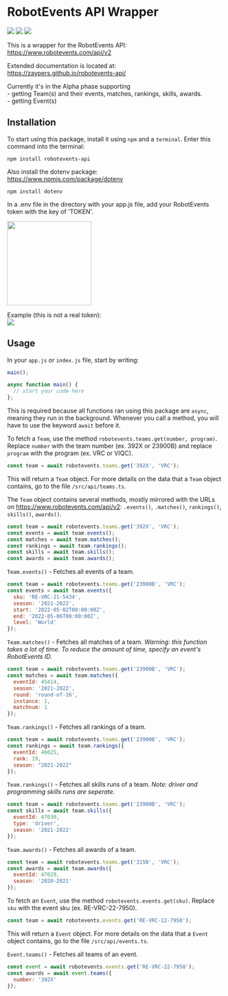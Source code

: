 # RobotEvents API Wrapper
<a href="https://www.npmjs.com/package/robotevents-api"><img src="https://img.shields.io/npm/v/robotevents-api"></a>
<a href="https://www.npmjs.com/package/robotevents-api"><img src="https://badgen.net/packagephobia/install/robotevents-api"></a>
<a href="https://github.com/zaypers/robotevents-api/blob/main/LICENSE"><img src="https://img.shields.io/github/license/zaypers/robotevents-api"></a>
<br>

This is a wrapper for the RobotEvents API:  
https://www.robotevents.com/api/v2  

Extended documentation is located at:  
https://zaypers.github.io/robotevents-api/  

Currently it's in the Alpha phase supporting  
\- getting Team(s) and their events, matches, rankings, skills, awards.  
\- getting Event(s)  

## Installation

To start using this package, install it using ``npm`` and a ``terminal``. Enter this command into the terminal:
```
npm install robotevents-api
```

Also install the dotenv package:  
https://www.npmjs.com/package/dotenv  
```
npm install dotenv
```

In a .env file in the directory with your app.js file, add your RobotEvents token with the key of 'TOKEN'.  

<img src="https://github.com/zaypers/robotevents-api/raw/main/assets/source-dir.png" style="width: 14em"><br>  

Example (this is not a real token):  
<img src="https://github.com/zaypers/robotevents-api/raw/main/assets/dotenv-token.png">  

## Usage

In your ``app.js`` or ``index.js`` file, start by writing:  
```javascript
main();

async function main() {
  // start your code here
};
```  
This is required because all functions ran using this package are ``async``, meaning they run in the background. Whenever you call a method, you will have to use the keyword ``await`` before it.  

To fetch a ``Team``, use the method ``robotevents.teams.get(number, program)``. Replace ``number`` with the team number (ex. 392X or 23900B) and replace ``program`` with the program (ex. VRC or VIQC).
```javascript
const team = await robotevents.teams.get('392X', 'VRC');
```  
This will return a ``Team`` object. For more details on the data that a ``Team`` object contains, go to the file ``/src/api/teams.ts``.  

The ``Team`` object contains several methods, mostly mirrored with the URLs on https://www.robotevents.com/api/v2: ``.events()``, ``.matches()``, ``rankings()``, ``skills()``, ``awards()``.  

```javascript
const team = await robotevents.teams.get('392X', 'VRC');
const events = await team.events();
const matches = await team.matches();
const rankings = await team.rankings();
const skills = await team.skills();
const awards = await team.awards();
```  

``Team.events()`` - Fetches all events of a team.

```javascript
const team = await robotevents.teams.get('23900B', 'VRC');
const events = await team.events({
  sku: 'RE-VRC-21-5434',
  season: '2021-2022',
  start: '2022-05-02T00:00:00Z',
  end: '2022-05-06T00:00:00Z',
  level: 'World'
});
```

``Team.matches()`` - Fetches all matches of a team. <i>Warning: this function takes a lot of time. To reduce the amount of time, specify an event's RobotEvents ID.</i>

```javascript
const team = await robotevents.teams.get('23900B', 'VRC');
const matches = await team.matches({
  eventId: 45414,
  season: '2021-2022',
  round: 'round-of-16',
  instance: 1,
  matchnum: 1
});
```

``Team.rankings()`` - Fetches all rankings of a team.

```javascript
const team = await robotevents.teams.get('23900B', 'VRC');
const rankings = await team.rankings({
  eventId: 46025,
  rank: 19,
  season: "2021-2022"
});
```

``Team.rankings()`` - Fetches all skills runs of a team. <i>Note: driver and programming skills runs are seperate.</i>

```javascript
const team = await robotevents.teams.get('23900B', 'VRC');
const skills = await team.skills({
  eventId: 47030,
  type: 'driver',
  season: '2021-2022'
});
```

``Team.awards()`` - Fetches all awards of a team.

```javascript
const team = await robotevents.teams.get('315B', 'VRC');
const awards = await team.awards({
  eventId: 47029,
  season: '2020-2021'
});
```

To fetch an ``Event``, use the method ``robotevents.events.get(sku)``. Replace ``sku`` with the event sku (ex. RE-VRC-22-7950).
```javascript
const team = await robotevents.events.get('RE-VRC-22-7950');
```  
This will return a ``Event`` object. For more details on the data that a ``Event`` object contains, go to the file ``/src/api/events.ts``.  

``Event.teams()`` - Fetches all teams of an event.

```javascript
const event = await robotevents.events.get('RE-VRC-22-7950');
const awards = await event.teams({
  number: '392X'
});
```